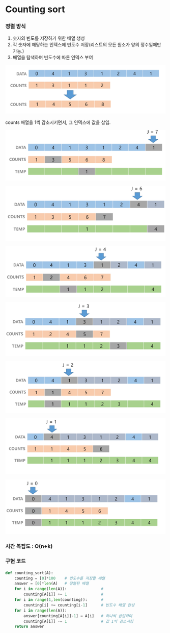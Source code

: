 # Counting sort

### 정렬 방식

1. 숫자의 빈도를 저장하기 위한 배열 생성
2. 각 숫자에 해당하는 인덱스에 빈도수 저장(리스트의 모든 원소가 양의 정수일때만 가능.)
3.  배열을 탐색하며 빈도수에 따른 인덱스 부여



![image-20211101211804529](countingsort.assets/image-20211101211804529.png)

counts 배열을 1씩 감소시키면서, 그 인덱스에 값을 삽입.

![image-20211101212045872](countingsort.assets/image-20211101212045872.png)

![image-20211101212112203](countingsort.assets/image-20211101212112203.png)

![image-20211101212131272](countingsort.assets/image-20211101212131272.png)

![image-20211101212145617](countingsort.assets/image-20211101212145617.png)

![image-20211101212158466](countingsort.assets/image-20211101212158466.png)

![image-20211101212206961](countingsort.assets/image-20211101212206961.png)

![image-20211101212215298](countingsort.assets/image-20211101212215298.png)

### 시간 복잡도 : O(n+k)

### 구현 코드

```python
def counting_sort(A):
    counting = [0]*100    # 빈도수를 저장할 배열
    answer = [0]*len(A)   # 정렬된 배열
    for i in range(len(A)):               #
        counting[A[i]] += 1               #
    for i in range(1,len(counting)):      #
        counting[i] += counting[i-1]      # 빈도수 배열 완성
    for i in range(len(A)):
        answer[counting[A[i]]-1] = A[i]   # 하나씩 삽입하며 
        counting[A[i]] -= 1               # 값 1씩 감소시킴
    return answer
```

